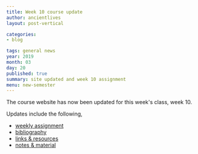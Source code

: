 ```yaml
---
title: Week 10 course update
author: ancientlives
layout: post-vertical

categories:
- blog

tags: general news
year: 2019
month: 03
day: 20
published: true
summary: site updated and week 10 assignment
menu: new-semester
---
```


The course website has now been updated for this week's class, week 10.

Updates include the following,

* [weekly assignment](/weekly_assignment)
* [bibliography](/bibliography)
* [links & resources](/links)
* [notes & material](/notes)
